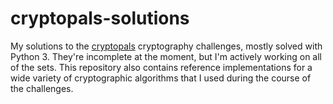 # cryptopals-solutions
My solutions to the [cryptopals](https://cryptopals.com/sets/5/challenges/39) cryptography challenges, mostly solved with Python 3. They're incomplete at the moment, but I'm actively working on all of the sets. This repository also contains reference implementations for a wide variety of cryptographic algorithms that I used during the course of the challenges.